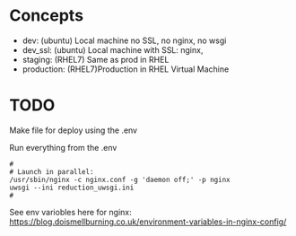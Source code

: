 # Concepts

- dev: (ubuntu) Local machine no SSL, no nginx, no wsgi
- dev_ssl: (ubuntu) Local machine with SSL: nginx, 
- staging: (RHEL7) Same as prod in RHEL
- production: (RHEL7)Production in  RHEL Virtual Machine

# TODO

Make file for deploy using the .env

Run everything from the .env

```
#
# Launch in parallel:
/usr/sbin/nginx -c nginx.conf -g 'daemon off;' -p nginx
uwsgi --ini reduction_uwsgi.ini
#
```

See env variobles here for nginx:
https://blog.doismellburning.co.uk/environment-variables-in-nginx-config/

